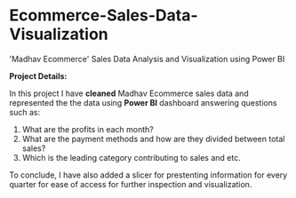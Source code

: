 # Ecommerce-Sales-Data-Visualization
'Madhav Ecommerce' Sales Data Analysis and Visualization using Power BI

**Project Details:**

In this project I have **cleaned** Madhav Ecommerce sales data and represented the the data using **Power BI** dashboard answering questions such as:

 1) What are the profits in each month?
 2) What are the payment methods and how are they divided between total sales?
 3) Which is the leading category contributing to sales and etc.

To conclude, I have also added a slicer for prestenting information for every quarter for ease of access for further inspection and visualization.
